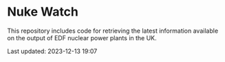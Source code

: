 # Nuke Watch

This repository includes code for retrieving the latest information available on the output of EDF nuclear power plants in the UK.

Last updated: 2023-12-13 19:07
